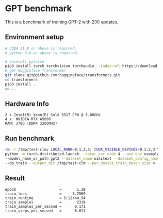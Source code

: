 # GPT benchmark

This is a benchmark of training GPT-2 with 200 updates.

## Environment setup


```bash
# CUDA 11.8 or above is required.
# python 3.8 or above is required.

# insetall pytorch
pip3 install torch torchvision torchaudio --index-url https://download.pytorch.org/whl/cu118
# get hugginface Transformer 
git clone git@github.com:huggingface/transformers.git
cd transformers
pip3 install .
cd ..
```
## Hardware Info
```
2 x Intel(R) Xeon(R) Gold 5317 CPU @ 3.00GHz
4 x  NVIDIA RTX A5000
RAM: 378G (DDR4 3200MHz)
```


## Run benchmark
```bash
rm -r /tmp/test-clm; LOCAL_RANK=0,1,2,3; CUDA_VISIBLE_DEVICES=0,1,2,3 \
python -m torch.distributed.launch --nproc_per_node 4 --use-env examples/pytorch/language-modeling/run_clm.py \
--model_name_or_path gpt2 --dataset_name wikitext --dataset_config_name wikitext-2-raw-v1 \
--do_train --output_dir /tmp/test-clm --per_device_train_batch_size 4 --fp16 --max_steps 200
```


## Result 
```
epoch                    =       1.38
train_loss               =     3.2569
train_runtime            = 5:12:44.54
train_samples            =       2318
train_samples_per_second =      0.171
train_steps_per_second   =      0.011
```

